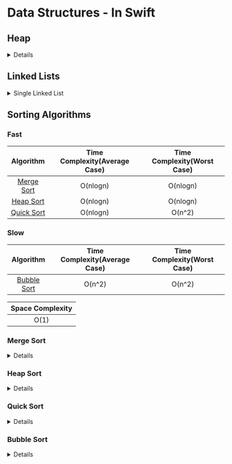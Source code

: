 # Data Structures - In Swift

## Heap

<details><summary>Details</summary>
<p>

A heap is a complete binary tree, also known as a binary heap, that can be constructed using an array.
Heaps are of two types:
1. `Maxheap` - Elements with higher value have higher priority. In a max heap, parent nodes must always contain a value that is greater than or equal to the value in its children. The root node will always contain the highest value
2. `Minheap` - Elements with lower value have higher priority. In a min heap, parent nodes must always contain a value that is less than or equal to the value in its children. The root node will always contain the lowest value.

Another important property of a heap is that it is a complete binary tree. This means that every level must be filled, except for the last level.

Applications of Heap
1. Calculating the minimum or maximum element of a collection 
2. Heap Sort
3. Constructing a priority queue
4. Constructing graph algorithms like Prim’s or Dijkstra’s with a priority queue.

| Operation | Time Complexity(Worst Case) |
| :---: | :---: |
| Heap Creation | O(nlogn) |
| Insert | O(logn) |
| Remove | O(logn) |
| Search | O(n) |
| Peek | O(1) |

</p>
</details>

## Linked Lists

<details><summary>Single Linked List</summary>
<p>

The linked list is a linear data structure that contains a sequence of elements such that each element links to its next element in the sequence. Each element in a linked list is called "Node".

| Operation | Time Complexity(Average Case) | Time Complexity(Worst Case) |
| :---: | :---: | :---: |
| Insert | O(1) | O(1) |
| Delete | O(1) | O(1) |
| Search | O(1) | O(n) |

| Space Complexity(Worst Case) |
| :---: |
| O(n) |

<details><summary>Code</summary>
<p>

```swift
print("hello world!")
```

</p>
</details>

</p>
</details>

## Sorting Algorithms

### Fast
| Algorithm | Time Complexity(Average Case) | Time Complexity(Worst Case) |
| :---: | :---: | :---: |
| [Merge Sort](#merge-sort) | O(nlogn) | O(nlogn) |
| [Heap Sort](#heap-sort) | O(nlogn) | O(nlogn) |
| [Quick Sort](#quick-sort) | O(nlogn) | O(n^2) |

### Slow
| Algorithm | Time Complexity(Average Case) | Time Complexity(Worst Case) |
| :---: | :---: | :---: |
| [Bubble Sort](#bubble-sort) | O(n^2) | O(n^2) |

| Space Complexity |
| :---: |
| O(1) |

### Merge Sort
<details><summary>Details</summary>
<p>

Merge sort is one of the most efficient sorting algorithms. With a time complexity of O(log n), it’s one of the fastest of all general-purpose sorting algorithms. The idea behind merge sort is divide and conquer; to break up a big problem into several smaller, easier to solve problems and then combine those solutions into a final result. The merge sort mantra is to split first and merge after.

The merge sort algorithm works as follows:
1. First split the list in half. You now have two unsorted lists:
2. Now keep splitting the resulting list until you can’t split anymore. In the end, you will have one (sorted!) item in each list:
3. Finally merge the lists together in the reverse order in which you split them. During each merge, you put the contents in sorted order. This is easy because each individual list has already been sorted:

#### Reading reference
1. https://www.youtube.com/watch?v=TzeBrDU-JaY

| Operation | Time Complexity(Average Case) | Time Complexity(Worst Case) |
| :---: | :---: | :---: |
| Sort | O(nlogn) | O(nlogn) |

| Space Complexity |
| :---: |
| O(nlogn) |

</p>
</details>

### Heap Sort
<details><summary>Details</summary>
<p>

A heap is a partially sorted binary tree that is stored inside an array. The heap sort algorithm takes advantage of the structure of the heap to perform a fast sort. To sort from lowest to highest, heap sort first converts the unsorted array to a max-heap, so that the first element in the array is the largest.

1. Swap the first element (index 0) with the last one at index n-1 on heap. Now the new root node, will be smaller than its children, so we fix up the max-heap up to element n-2 using the shift down or "heapify" procedure.
Important: When we fix the heap, we ignore the last item at index n-1. That now contains the array's maximum value, so it is in its final sorted place already.
2. We repeat this process until we arrive at the root node and then the whole array is sorted.

| Operation | Time Complexity(Average Case) | Time Complexity(Worst Case) |
| :---: | :---: | :---: |
| Sort | O(nlogn) | O(nlogn) |

</p>
</details>

### Quick Sort
<details><summary>Details</summary>
<p>

Quick Sort is an efficient inplace sorting algorithm that takes constant amount of space. Basic idea behind quick sort is to select a pivot element and arrange elements lower than pivot on left and greater than pivot on right to find a partition index. An ideal pivot would split the elements evenly between the less than and greater than partitions.

Three steps are involved in whole process

1. `Pivot selection`: Pick an element, called a pivot, from the array (usually the leftmost or the rightmost element of the partition).
2. `Partitioning`: Reorder the array so that all elements with values less than the pivot come before the pivot, while all elements with values greater than the pivot come after it (equal values can go either way). After this partitioning, the pivot is in its final position.
 3. `Recur`: Recursively apply the above steps to the sub-array of elements with smaller values than pivot and separately to the sub-array of elements with greater values than pivot.

#### Types of Quick Sort
1. Choose middle element as pivot
2. `Lomuto’s partitioning` - Choose the last element as the pivot. 
`Issues` - Duplicates end up in the less than partition and aren’t grouped together
3. `Hoare’s partitioning` - Uses two indices that start at the ends of the array being partitioned, then move toward each other, until they detect an inversion: a pair of elements, one greater than or equal to the pivot, one lesser or equal, that are in the wrong order relative to each other. The inverted elements are then swapped. When the indices meet, the algorithm stops and returns the final index. Hoare's scheme is more efficient than Lomuto's partition scheme because it does three times fewer swaps on average, and it creates efficient partitions even when all values are equal.
`Issues` - Like Lomuto's partition scheme, Hoare's partitioning also would cause Quicksort to degrade to O(n^2) for already sorted input, if the pivot was chosen as the first or the last element. Duplicates can be all over the place
4. Median element strategy
5. `Dutch national flag partitioning` - Technique to use if you have lots of duplicate elements in the array to be sorted.

#### Reading reference
1. https://github.com/raywenderlich/swift-algorithm-club/tree/master/Quicksort
2. https://en.wikipedia.org/wiki/Quicksort
3. https://www.youtube.com/watch?v=COk73cpQbFQ

| Operation | Time Complexity(Average Case) | Time Complexity(Worst Case) |
| :---: | :---: | :---: |
| Sort | O(nlogn) | O(n^2) |

| Space Complexity |
| :---: |
| O(1) |

#### Optimizations

1. To make sure at most O(log n) space is used, recur first into the smaller side of the partition, then use a tail call to recur into the other, or update the parameters to no longer include the now sorted smaller side, and iterate to sort the larger side.
2. When the number of elements is below some threshold (perhaps ten elements), switch to a non-recursive sorting algorithm such as insertion sort that performs fewer swaps, comparisons or other operations on such small arrays. The ideal 'threshold' will vary based on the details of the specific implementation.

</p>
</details>

### Bubble Sort
<details><summary>Details</summary>
<p>

One of the simplest sorts is the bubble sort, which repeatedly compares adjacent values and swaps them, if needed, to perform the sort. The larger values in the set will therefore "bubble up" to the end of the collection.

#### Reading reference
1. https://www.youtube.com/watch?v=Jdtq5uKz-w4

| Operation | Time Complexity(Average Case) | Time Complexity(Worst Case) |
| :---: | :---: | :---: |
| Sort | O(n^2) | O(n^2) |

| Space Complexity |
| :---: |
| O(1) |

</p>
</details>
